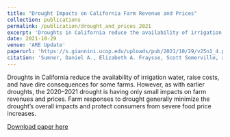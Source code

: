 ```yaml
---
title: "Drought Impacts on California Farm Revenue and Prices"
collection: publications
permalink: /publication/drought_and_prices_2021
excerpt: 'Droughts in California reduce the availability of irrigation water, raise costs, and have dire consequences for some farms. However, as with earlier droughts, the 2020–2021 drought is having only small impacts on farm revenues and prices. Farm responses to drought generally minimize the drought’s overall impacts and protect consumers from severe food price increases.'
date: 2021-10-29
venue: 'ARE Update'
paperurl: 'https://s.giannini.ucop.edu/uploads/pub/2021/10/29/v25n1_4.pdf'
citation: 'Sumner, Daniel A., Elizabeth A. Fraysse, Scott Somerville, and Josué Medellín-Azuara. 2021. “Drought Impacts on California Farm Revenue and Prices.” ARE Update 25(1): 10–12. University of California Giannini Foundation of Agricultural Economics'
---
```


Droughts in California reduce the availability of irrigation water, raise costs, and have dire consequences for some farms. However, as with earlier droughts, the 2020–2021 drought is having only small impacts on farm revenues and prices. Farm responses to drought generally minimize the drought’s overall impacts and protect consumers from severe food price increases.

[Download paper here](https://s.giannini.ucop.edu/uploads/pub/2021/10/29/v25n1_4.pdf)

